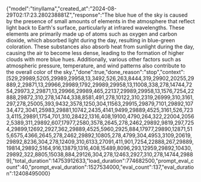 {"model":"tinyllama","created_at":"2024-08-29T02:17:23.280238881Z","response":"The blue hue of the sky is caused by the presence of small amounts of elements in the atmosphere that reflect light back to Earth's surface, particularly at infrared wavelengths. These elements are primarily made up of atoms such as oxygen and carbon dioxide, which absorbed light during the day, resulting in blue-green coloration. These substances also absorb heat from sunlight during the day, causing the air to become less dense, leading to the formation of higher clouds with more blue hues. Additionally, various other factors such as atmospheric pressure, temperature, and wind patterns also contribute to the overall color of the sky.","done":true,"done_reason":"stop","context":[529,29989,5205,29989,29958,13,3492,526,263,8444,319,29902,20255,29889,2,29871,13,29966,29989,1792,29989,29958,13,11008,338,278,14744,7254,29973,2,29871,13,29966,29989,465,22137,29989,29958,13,1576,7254,22888,29872,310,278,14744,338,8581,491,278,10122,310,2319,26999,310,3161,297,278,25005,393,9432,3578,1250,304,11563,29915,29879,7101,29892,10734,472,3041,25983,29881,10742,2435,4141,9499,29889,4525,3161,526,7233,4115,29891,1754,701,310,28422,1316,408,19100,4790,264,322,22004,20562,5389,311,29892,607,17977,2580,3578,2645,278,2462,29892,9819,297,7254,29899,12692,2927,362,29889,4525,5960,2925,884,17977,29890,12871,515,6575,4366,2645,278,2462,29892,10805,278,4799,304,4953,3109,20619,29892,8236,304,278,12409,310,6133,27091,411,901,7254,22888,267,29889,19814,29892,5164,916,13879,1316,408,15489,8096,293,12959,29892,10430,29892,322,8805,15038,884,29126,304,278,12463,2927,310,278,14744,29889],"total_duration":14753912633,"load_duration":774682500,"prompt_eval_count":40,"prompt_eval_duration":1527534000,"eval_count":137,"eval_duration":12408495000}